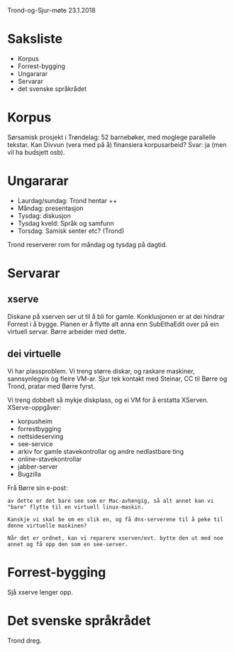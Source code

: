 Trond-og-Sjur-møte 23.1.2018

# Saksliste

* Korpus
* Forrest-bygging
* Ungararar
* Servarar
* det svenske språkrådet

# Korpus

Sørsamisk prosjekt i Trøndelag: 52 barnebøker, med moglege parallelle tekstar.
Kan Divvun (vera med på å) finansiera korpusarbeid? Svar: ja (men vil ha budsjett osb).

# Ungararar

* Laurdag/sundag: Trond hentar ++
* Måndag: presentasjon
* Tysdag: diskusjon
* Tysdag kveld: Språk og samfunn
* Torsdag: Samisk senter etc? (Trond)

Trond reserverer rom for måndag og tysdag på dagtid.

# Servarar

## xserve

Diskane på xserven ser ut til å bli for gamle. Konklusjonen er at dei hindrar
Forrest i å bygge. Planen er å flytte alt anna enn SubEthaEdit over på ein
virtuell servar. Børre arbeider med dette.

## dei virtuelle

Vi har plassproblem. Vi treng større diskar, og raskare maskiner, sannsynlegvis
òg fleire VM-ar. Sjur tek kontakt med Steinar, CC til Børre og Trond, pratar
med Børre fyrst.

Vi treng dobbelt så mykje diskplass, og ei VM for å erstatta XServen.
XServe-oppgåver:
* korpusheim
* forrestbygging
* nettsideserving
* see-service
* arkiv for gamle stavekontrollar og andre nedlastbare ting
* online-stavekontrollar
* jabber-server
* Bugzilla

Frå Børre sin e-post:
```
av dette er det bare see som er Mac-avhengig, så alt annet kan vi
"bare" flytte til en virtuell linux-maskin.

Kanskje vi skal be om en slik en, og få dns-serverene til å peke til
denne virtuelle maskinen?

Når det er ordnet, kan vi reparere xserven/evt. bytte den ut med noe
annet og få opp den som en see-server.
```

# Forrest-bygging

Sjå xserve lenger opp.

# Det svenske språkrådet

Trond dreg.

